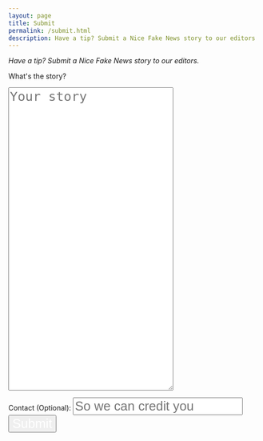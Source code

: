 ```yaml
---
layout: page
title: Submit
permalink: /submit.html
description: Have a tip? Submit a Nice Fake News story to our editors
---
```


<style>
article {
    font-size: 1.3em;

}
.full-width {
  background-color: #0c0c0c;
  color: white;
}

textarea, input {
  color: white;
  font-size: 1.6rem;
}

header {
  border-bottom: 3px solid #BE0712;
}


</style>

*Have a tip? Submit a Nice Fake News story to our editors.*

<form action="https://formspree.io/mail@olifro.st" method="POST">

  <label for="Message">What's the story?</label>
  <textarea type="text" name="description" rows="20" cols="20" id="Message" placeholder="Your story" required></textarea>

  <label for="Email">Contact (Optional):</label>
  <input type="email" name="replyto"  id="Email" placeholder="So we can credit you">
<input type="hidden" name="_next" value="http://olifro.st/nfn/thanks" />
    <input type="submit" value="Submit" class="submit-button">
</form>
